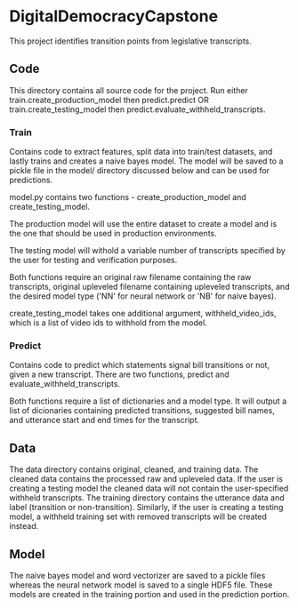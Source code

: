 # DigitalDemocracyCapstone

This project identifies transition points from legislative transcripts. 

## Code

This directory contains all source code for the project. 
Run either train.create_production_model then predict.predict OR train.create_testing_model
then predict.evaluate_withheld_transcripts.

### Train

Contains code to extract features, split data into train/test datasets, and lastly trains and creates
a naive bayes model. The model will be saved to a pickle file in the model/ directory discussed below
and can be used for predictions. 

model.py contains two functions - create_production_model and create_testing_model.

The production model will use the entire dataset to create a model and is the one that should be used
in production environments.

The testing model will withold a variable number of transcripts specified by the user for testing and
verification purposes. 

Both functions require an original raw filename containing the raw transcripts, original upleveled 
filename containing upleveled transcripts, and the desired model type ('NN' for neural network or 'NB'
for naive bayes). 

create_testing_model takes one additional argument, withheld_video_ids, which is a list of video ids
to withhold from the model.

### Predict

Contains code to predict which statements signal bill transitions or not, given a new transcript. 
There are two functions, predict and evaluate_withheld_transcripts.

Both functions require a list of dictionaries and a model type. It will output a list of dicionaries 
containing predicted transitions, suggested bill names, and utterance start and end times for the transcript.

## Data

The data directory contains original, cleaned, and training data. The cleaned data contains the processed raw and upleveled data. If the user is creating a testing model the cleaned data will not contain the user-specified withheld transcripts. The training directory contains the utterance data and label (transition or non-transition). Similarly, if the user is creating a testing model, a withheld training set with removed transcripts will be created instead.

## Model

The naive bayes model and word vectorizer are saved to a pickle files whereas the neural network model is saved to a single HDF5 file. These models are created in the training portion and used in the prediction portion.

